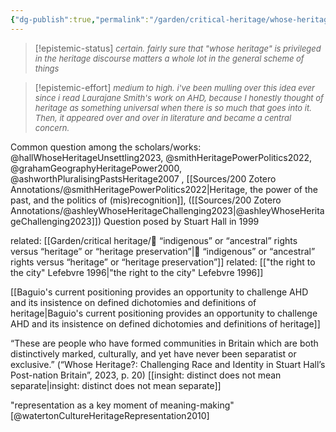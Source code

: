 ```yaml
---
{"dg-publish":true,"permalink":"/garden/critical-heritage/whose-heritage/","created":"2023-09-06T11:33:52.379+08:00","updated":"2024-08-01T23:20:07.229+08:00"}
---
```



>[!epistemic-status]
> <font size="2"> *certain. fairly sure that "whose heritage" is privileged in the heritage discourse matters a whole lot in the general scheme of things*</font>

>[!epistemic-effort]
> <font size = "2"> *medium to high. i've been mulling over this idea ever since i read Laurajane Smith's work on AHD, because I honestly thought of heritage as something universal when there is so much that goes into it. Then, it appeared over and over in literature and became a central concern.*</font>

Common question among the scholars/works:
@hallWhoseHeritageUnsettling2023, @smithHeritagePowerPolitics2022, @grahamGeographyHeritagePower2000, @ashworthPluralisingPastsHeritage2007 , [[Sources/200 Zotero Annotations/@smithHeritagePowerPolitics2022\|Heritage, the power of the past, and the politics of (mis)recognition]], 
([[Sources/200 Zotero Annotations/@ashleyWhoseHeritageChallenging2023\|@ashleyWhoseHeritageChallenging2023]])
Question posed by Stuart Hall in 1999

related: [[Garden/critical heritage/🌱 “indigenous” or “ancestral” rights versus “heritage” or “heritage preservation”\|🌱 “indigenous” or “ancestral” rights versus “heritage” or “heritage preservation”]]
related: [["the right to the city" Lefebvre 1996\|"the right to the city" Lefebvre 1996]]

[[Baguio's current positioning provides an opportunity to challenge AHD and its insistence on defined dichotomies and definitions of heritage\|Baguio's current positioning provides an opportunity to challenge AHD and its insistence on defined dichotomies and definitions of heritage]]

“These are people who have formed communities in Britain which are both distinctively marked, culturally, and yet have never been separatist or exclusive.” (“Whose Heritage?: Challenging Race and Identity in Stuart Hall’s Post-nation Britain”, 2023, p. 20) 
[[insight: distinct does not mean separate\|insight: distinct does not mean separate]]

"representation as a key moment of meaning-making" [@watertonCultureHeritageRepresentation2010]
